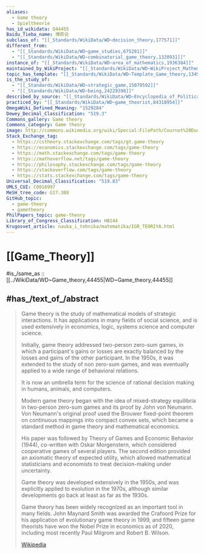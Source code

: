 ```yaml
---
aliases:
  - Game theory
  - Spieltheorie
has_id_wikidata: Q44455
Baidu_Tieba_name: 博弈论
subclass_of: "[[_Standards/WikiData/WD~decision_theory,177571]]"
different_from:
  - "[[_Standards/WikiData/WD~game_studies,675281]]"
  - "[[_Standards/WikiData/WD~combinatorial_game_theory,1320931]]"
instance_of: "[[_Standards/WikiData/WD~area_of_mathematics,1936384]]"
maintained_by_WikiProject: "[[_Standards/WikiData/WD~WikiProject_Mathematics,8487137]]"
topic_has_template: "[[_Standards/WikiData/WD~Template_Game_theory,13499567]]"
is_the_study_of:
  - "[[_Standards/WikiData/WD~strategic_game,15079592]]"
  - "[[_Standards/WikiData/WD~being,24229398]]"
described_by_source: "[[_Standards/WikiData/WD~Encyclopedia_of_Political_Theory,20743760]]"
practiced_by: "[[_Standards/WikiData/WD~game_theorist,84318954]]"
OmegaWiki_Defined_Meaning: "1529284"
Dewey_Decimal_Classification: "519.3"
Commons_gallery: Game theory
Commons_category: Game theory
image: http://commons.wikimedia.org/wiki/Special:FilePath/Cournot%20Duopoly%20Nash%20equilibrium.png
Stack_Exchange_tag:
  - https://cstheory.stackexchange.com/tags/gt.game-theory
  - https://economics.stackexchange.com/tags/game-theory
  - https://math.stackexchange.com/tags/game-theory
  - https://mathoverflow.net/tags/game-theory
  - https://philosophy.stackexchange.com/tags/game-theory
  - https://stackoverflow.com/tags/game-theory
  - https://stats.stackexchange.com/tags/game-theory
Universal_Decimal_Classification: "519.83"
UMLS_CUI: C0016997
MeSH_tree_code: G17.388
GitHub_topic:
  - game-theory
  - gametheory
PhilPapers_topic: game-theory
Library_of_Congress_Classification: HB144
Krugosvet_article: nauka_i_tehnika/matematika/IGR_TEORIYA.html
---
```


# [[Game_Theory]] 

#is_/same_as :: [[../WikiData/WD~Game_theory,44455|WD~Game_theory,44455]] 

## #has_/text_of_/abstract 

> Game theory is the study of mathematical models of strategic interactions. 
> It has applications in many fields of social science, 
> and is used extensively in economics, logic, systems science and computer science. 
> 
> Initially, game theory addressed two-person zero-sum games, 
> in which a participant's gains or losses 
> are exactly balanced by the losses and gains of the other participant. 
> In the 1950s, it was extended to the study of non zero-sum games, 
> and was eventually applied to a wide range of behavioral relations. 
> 
> It is now an umbrella term for 
> the science of rational decision making in humans, animals, and computers.
>
> Modern game theory began with the idea of mixed-strategy equilibria in two-person zero-sum games 
> and its proof by John von Neumann. 
> Von Neumann's original proof used the Brouwer fixed-point theorem 
> on continuous mappings into compact convex sets, 
> which became a standard method in game theory and mathematical economics. 
> 
> His paper was followed by Theory of Games and Economic Behavior (1944), 
> co-written with Oskar Morgenstern, which considered cooperative games of several players. 
> The second edition provided an axiomatic theory of expected utility, 
> which allowed mathematical statisticians and economists to treat decision-making under uncertainty.
>
> Game theory was developed extensively in the 1950s, 
> and was explicitly applied to evolution in the 1970s, 
> although similar developments go back at least as far as the 1930s. 
> 
> Game theory has been widely recognized as an important tool in many fields. 
> John Maynard Smith was awarded the Crafoord Prize 
> for his application of evolutionary game theory in 1999, 
> and fifteen game theorists have won the Nobel Prize in economics as of 2020, 
> including most recently Paul Milgrom and Robert B. Wilson.
>
> [Wikipedia](https://en.wikipedia.org/wiki/Game%20theory) 

